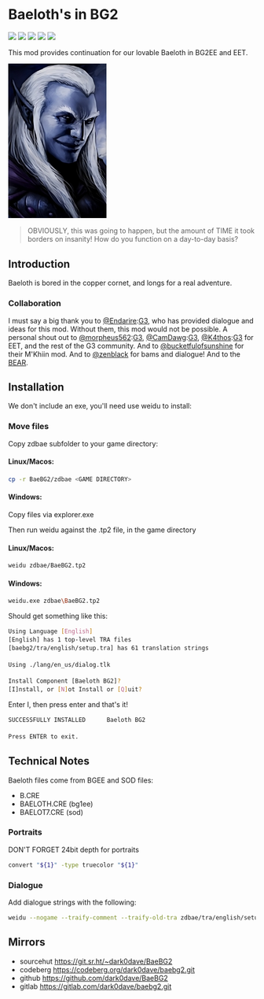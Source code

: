 # Baeloth's in BG2

[![](https://img.shields.io/badge/Linux-FCC624?style=for-the-badge&logo=linux&logoColor=black)](https://github.com/dark0dave/BaeBG2/releases/latest)
[![](https://img.shields.io/badge/Windows-0078D6?&style=for-the-badge&logoColor=white&logo=git-for-windows)](https://github.com/dark0dave/BaeBG2/releases/latest)
[![](https://img.shields.io/badge/mac%20os-grey?style=for-the-badge&logo=apple&logoColor=white)](https://github.com/dark0dave/BaeBG2/releases/latest)
[![](https://img.shields.io/github/actions/workflow/status/dark0dave/BaeBG2/main.yaml?style=for-the-badge)](https://github.com/dark0dave/BaeBG2/actions/workflows/main.yaml)
[![](https://img.shields.io/github/license/dark0dave/BaeBG2?style=for-the-badge)](./LICENSE)

This mod provides continuation for our lovable Baeloth in BG2EE and EET.

<img src="zdbae/portraits/zdbael.bmp" alt="All right... but NOT because you TOLD me to." width="200"/>

> OBVIOUSLY, this was going to happen, but the amount of TIME it took borders on insanity! How do you function on a day-to-day basis?

## Introduction

Baeloth is bored in the copper cornet, and longs for a real adventure.

### Collaboration

I must say a big thank you to [@Endarire](https://github.com/Endarire):[G3](https://www.gibberlings3.net/profile/5772-endarire/), who has provided dialogue and ideas for this mod. Without them, this mod would not be possible. A personal shout out to [@morpheus562](https://github.com/morpheus562):[G3](https://www.gibberlings3.net/profile/11591-morpheus562/), [@CamDawg](https://github.com/CamDawg):[G3](https://www.gibberlings3.net/profile/8-camdawg/), [@K4thos](https://github.com/K4thos):[G3](https://www.gibberlings3.net/profile/6804-k4thos/) for EET, and the rest of the G3 community. And to [@bucketfulofsunshine](https://github.com/bucketfulofsunshine) for their M'Khiin mod. And to [@zenblack](https://github.com/zenblack) for bams and dialogue! And to the [BEAR](https://github.com/szaumoor).

## Installation

We don't include an exe, you'll need use weidu to install:

### Move files

Copy zdbae subfolder to your game directory:

#### Linux/Macos:

```sh
cp -r BaeBG2/zdbae <GAME DIRECTORY>
```

#### Windows:

Copy files via explorer.exe

Then run weidu against the .tp2 file, in the game directory

#### Linux/Macos:
```sh
weidu zdbae/BaeBG2.tp2
```

#### Windows:
```sh
weidu.exe zdbae\BaeBG2.tp2
```

Should get something like this:

```sh
Using Language [English]
[English] has 1 top-level TRA files
[baebg2/tra/english/setup.tra] has 61 translation strings

Using ./lang/en_us/dialog.tlk

Install Component [Baeloth BG2]?
[I]nstall, or [N]ot Install or [Q]uit?
```

Enter I, then press enter and that's it!

```sh
SUCCESSFULLY INSTALLED      Baeloth BG2

Press ENTER to exit.
```

## Technical Notes

Baeloth files come from BGEE and SOD files:

- B.CRE
- BAELOTH.CRE (bg1ee)
- BAELOT7.CRE (sod)

### Portraits

DON'T FORGET 24bit depth for portraits

```sh
convert "${1}" -type truecolor "${1}"
```

### Dialogue

Add dialogue strings with the following:

```sh
weidu --nogame --traify-comment --traify-old-tra zdbae/tra/english/setup.tra  --traify zdbae/dialog/<target d file>
```

## Mirrors

- sourcehut https://git.sr.ht/~dark0dave/BaeBG2
- codeberg  https://codeberg.org/dark0dave/baebg2.git
- github    https://github.com/dark0dave/BaeBG2
- gitlab    https://gitlab.com/dark0dave/baebg2.git

